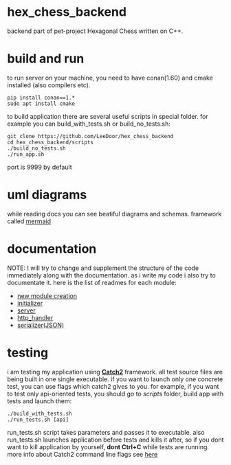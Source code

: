 # hex_chess_backend
backend part of pet-project Hexagonal Chess written on C++.

# build and run
to run server on your machine, you need to have conan(1.60) and cmake installed (also compilers etc).

```
pip install conan==1.*
sudo apt install cmake
```
to build application there are several useful scripts in special folder. for example you can build_with_tests.sh or build_no_tests.sh:
```
git clone https://github.com/LeeDoor/hex_chess_backend
cd hex_chess_backend/scripts
./build_no_tests.sh
./run_app.sh
```
port is 9999 by default

# uml diagrams
while reading docs you can see beatiful diagrams and schemas. framework called [mermaid](https://www.mermaidchart.com)

# documentation
NOTE: I will try to change and supplement the structure of the code immediately along with the documentation.
as i write my code i also try to documentate it. here is the list of readmes for each module:
* [new module creation](https://github.com/LeeDoor/hex_chess_backend/blob/main/docs/new_module_creation.md)
* [initializer](https://github.com/LeeDoor/hex_chess_backend/blob/main/docs/initializer.md)
* [server](https://github.com/LeeDoor/hex_chess_backend/blob/main/docs/server.md)
* [http_handler](https://github.com/LeeDoor/hex_chess_backend/blob/main/docs/http_handler.md)
* [serializer(JSON)](https://github.com/LeeDoor/hex_chess_backend/blob/main/docs/serializer.md)

# testing
i am testing my application using **[Catch2](https://github.com/catchorg/Catch2)** framework. all test source files are being built in one single executable. if you want to launch only one concrete test, you can use flags which catch2 gives to you. for example, if you want to test only api-oriented tests, you should go to *scripts* folder, build app with tests and launch them:
```
./build_with_tests.sh
./run_tests.sh [api]
```
run_tests.sh script takes parameters and passes it to executable. also run_tests.sh launches application before tests and kills it after, so if you dont want to kill application by yourself, **dont Ctrl+C** while tests are running. 
more info about Catch2 command line flags see [here](https://github.com/catchorg/Catch2/blob/devel/docs/command-line.md)